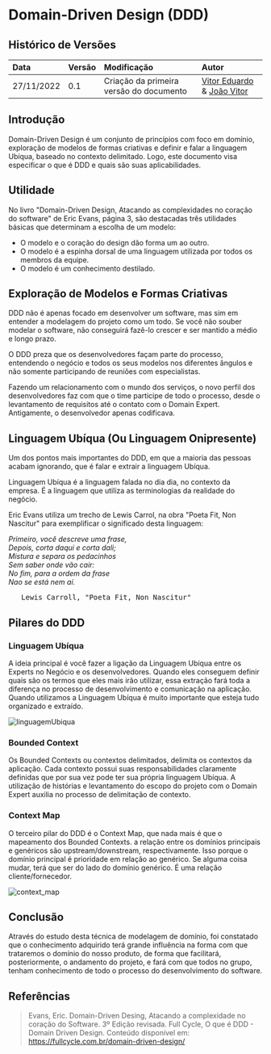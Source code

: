# Domain-Driven Design (DDD)

## Histórico de Versões

| Data | Versão | Modificação | Autor |
| :- | :- | :- | :- |
| 27/11/2022 | 0.1    | Criação da primeira versão do documento | [Vitor Eduardo](https://github.com/vitorekr) & [João Vitor](https://github.com/jvsdurso) |

## Introdução

Domain-Driven Design é um conjunto de princípios com foco em domínio, exploração de modelos de formas criativas e definir e falar a linguagem Ubíqua, baseado no contexto delimitado. 
Logo, este documento visa especificar o que é DDD e quais são suas aplicabilidades.

## Utilidade

No livro "Domain-Driven Design, Atacando as complexidades no coração do software" de Eric Evans, página 3, são destacadas três utilidades básicas que determinam a escolha de um modelo:

* O modelo e o coração do design dão forma um ao outro.
* O modelo é a espinha dorsal de uma linguagem utilizada por todos os membros da equipe.
* O modelo é um conhecimento destilado.

## Exploração de Modelos e Formas Criativas

DDD não é apenas focado em desenvolver um software, mas sim em entender a modelagem do projeto como um todo.
Se você não souber modelar o software, não conseguirá fazê-lo crescer e ser mantido a médio e longo prazo.

O DDD preza que os desenvolvedores façam parte do processo, entendendo o negócio e todos os seus modelos nos diferentes ângulos e não somente participando de reuniões com especialistas.

Fazendo um relacionamento com o mundo dos serviços, o novo perfil dos desenvolvedores faz com que o time participe de todo o processo, desde o levantamento de requisitos até o contato com o Domain Expert. Antigamente, o desenvolvedor apenas codificava.

## Linguagem Ubíqua (Ou Linguagem Onipresente)
Um dos pontos mais importantes do DDD, em que a maioria das pessoas acabam ignorando, que é falar e extrair a linguagem Ubíqua.

Linguagem Ubíqua é a linguagem falada no dia dia, no contexto da empresa. É a linguagem que utiliza as terminologias da realidade do negócio.

Eric Evans utiliza um trecho de Lewis Carrol, na obra "Poeta Fit, Non Nascitur" para exemplificar o significado desta linguagem:

_Primeiro, você descreve uma frase,</br>
Depois, corta daqui e corta dali;</br>
Mistura e separa os pedacinhos</br>
Sem saber onde vão cair:</br>
No fim, para a ordem da frase</br>
Nao se está nem aí._</br>
<pre>   Lewis Carroll, "Poeta Fit, Non Nascitur"</br></pre>

## Pilares do DDD

### Linguagem Ubíqua
A ideia principal é você fazer a ligação da Linguagem Ubíqua entre os Experts no Negócio e os desenvolvedores. Quando eles conseguem definir quais são os termos que eles mais irão utilizar, essa extração fará toda a diferença no processo de desenvolvimento e comunicação na aplicação. Quando utilizamos a Linguagem Ubíqua é muito importante que esteja tudo organizado e extraído.

![linguagemUbiqua](https://user-images.githubusercontent.com/56610229/204137169-950b8947-0c28-4248-b6dd-3af9f2f8591f.png)

### Bounded Context

Os Bounded Contexts ou contextos delimitados, delimita os contextos da aplicação. Cada contexto possui suas responsabilidades claramente definidas que por sua vez pode ter sua própria linguagem Ubíqua. A utilização de histórias e levantamento do escopo do projeto com o Domain Expert auxilia no processo de delimitação de contexto.

### Context Map

O terceiro pilar do DDD é o Context Map, que nada mais é que o mapeamento dos Bounded Contexts.
a relação entre os domínios principais e genéricos são upstream/downstream, respectivamente. Isso porque o domínio principal é prioridade em relação ao genérico. Se alguma coisa mudar, terá que ser do lado do domínio genérico. É uma relação cliente/fornecedor.

![context_map](https://user-images.githubusercontent.com/56610229/204137183-00840c33-7a46-4866-9385-ae39c51a915d.png)

## Conclusão

Através do estudo desta técnica de modelagem de domínio, foi constatado que o conhecimento adquirido terá grande influência na forma com que trataremos o domínio do nosso produto, de forma que facilitará, posteriormente, o andamento do projeto, e fará com que todos no grupo, tenham conhecimento de todo o processo do desenvolvimento do software.

## Referências

> Evans, Eric. Domain-Driven Desing, Atacando a complexidade no coração do Software. 3º Edição revisada.
> Full Cycle, O que é DDD - Domain Driven Design. Conteúdo disponível em: https://fullcycle.com.br/domain-driven-design/





